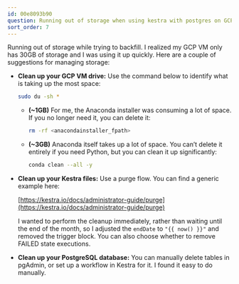 ```yaml
---
id: 00e8093b90
question: Running out of storage when using kestra with postgres on GCP VM
sort_order: 7
---
```


Running out of storage while trying to backfill. I realized my GCP VM only has 30GB of storage and I was using it up quickly. Here are a couple of suggestions for managing storage:

- **Clean up your GCP VM drive:** Use the command below to identify what is taking up the most space:

  ```bash
  sudo du -sh *
  ```

  - **(~1GB)** For me, the Anaconda installer was consuming a lot of space. If you no longer need it, you can delete it:
  
    ```bash
    rm -rf <anacondainstaller_fpath>
    ```

  - **(~3GB)** Anaconda itself takes up a lot of space. You can’t delete it entirely if you need Python, but you can clean it up significantly:
    
    ```bash
    conda clean --all -y
    ```

- **Clean up your Kestra files:** Use a purge flow. You can find a generic example here:
  
  [https://kestra.io/docs/administrator-guide/purge](https://kestra.io/docs/administrator-guide/purge)
  
  I wanted to perform the cleanup immediately, rather than waiting until the end of the month, so I adjusted the `endDate` to `"{{ now() }}"` and removed the trigger block. You can also choose whether to remove FAILED state executions.

- **Clean up your PostgreSQL database:** You can manually delete tables in pgAdmin, or set up a workflow in Kestra for it. I found it easy to do manually.
